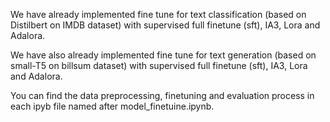 We have already implemented fine tune for text classification (based on Distilbert on IMDB dataset) with supervised full finetune (sft), IA3, Lora and Adalora.

We have also already implemented fine tune for text generation (based on small-T5 on billsum dataset) with supervised full finetune (sft), IA3, Lora and Adalora.

You can find the data preprocessing, finetuning and evaluation process in each ipyb file named after model_finetuine.ipynb.
